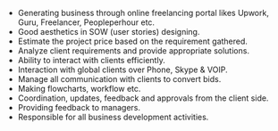 - Generating business through online freelancing portal likes Upwork, Guru, Freelancer, Peopleperhour etc.
- Good aesthetics in SOW (user stories) designing.
- Estimate the project price based on the requirement gathered.
- Analyze client requirements and provide appropriate solutions.
- Ability to interact with clients efficiently.
- Interaction with global clients over Phone, Skype & VOIP.
- Manage all communication with clients to convert bids.
- Making flowcharts, workflow etc.
- Coordination, updates, feedback and approvals from the client side.
- Providing feedback to managers.
- Responsible for all business development activities.

<!---
sumitmydevit/sumitmydevit is a ✨ special ✨ repository because its `README.md` (this file) appears on your GitHub profile.
You can click the Preview link to take a look at your changes.
--->
